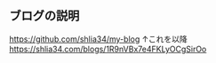 

## ブログの説明

https://github.com/shlia34/my-blog
↑これを以降
https://shlia34.com/blogs/1R9nVBx7e4FKLyOCgSirOo